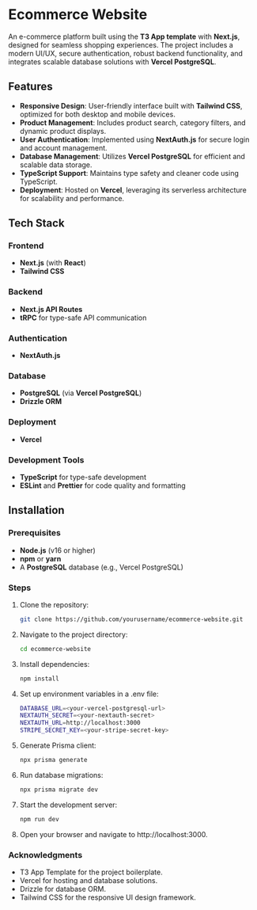 # Ecommerce Website  

An e-commerce platform built using the **T3 App template** with **Next.js**, designed for seamless shopping experiences. The project includes a modern UI/UX, secure authentication, robust backend functionality, and integrates scalable database solutions with **Vercel PostgreSQL**.  

## Features  

- **Responsive Design**: User-friendly interface built with **Tailwind CSS**, optimized for both desktop and mobile devices.  
- **Product Management**: Includes product search, category filters, and dynamic product displays.  
- **User Authentication**: Implemented using **NextAuth.js** for secure login and account management.  
- **Database Management**: Utilizes **Vercel PostgreSQL** for efficient and scalable data storage.  
- **TypeScript Support**: Maintains type safety and cleaner code using TypeScript.  
- **Deployment**: Hosted on **Vercel**, leveraging its serverless architecture for scalability and performance.  

## Tech Stack  

### Frontend  
- **Next.js** (with **React**)  
- **Tailwind CSS**  

### Backend  
- **Next.js API Routes**  
- **tRPC** for type-safe API communication  

### Authentication  
- **NextAuth.js**  

### Database  
- **PostgreSQL** (via **Vercel PostgreSQL**)  
- **Drizzle ORM**  

### Deployment  
- **Vercel**  

### Development Tools  
- **TypeScript** for type-safe development  
- **ESLint** and **Prettier** for code quality and formatting  

## Installation  

### Prerequisites  
- **Node.js** (v16 or higher)  
- **npm** or **yarn**  
- A **PostgreSQL** database (e.g., Vercel PostgreSQL)  

### Steps  

1. Clone the repository:  
   ```bash  
   git clone https://github.com/yourusername/ecommerce-website.git
   ```
2. Navigate to the project directory:
   ```bash  
   cd ecommerce-website  
   ```

3. Install dependencies:  
   ```bash  
   npm install  
   ```

4. Set up environment variables in a .env file:
   ```bash  
   DATABASE_URL=<your-vercel-postgresql-url>  
   NEXTAUTH_SECRET=<your-nextauth-secret>  
   NEXTAUTH_URL=http://localhost:3000  
   STRIPE_SECRET_KEY=<your-stripe-secret-key>  
   ```
   
5. Generate Prisma client:
   ```bash
   npx prisma generate  
   ```

6. Run database migrations:
   ```bash
   npx prisma migrate dev
   ```

7. Start the development server:
   ```bash
   npm run dev
   ```

8. Open your browser and navigate to http://localhost:3000.

### Acknowledgments
- T3 App Template for the project boilerplate.
- Vercel for hosting and database solutions.
- Drizzle for database ORM.
- Tailwind CSS for the responsive UI design framework.
